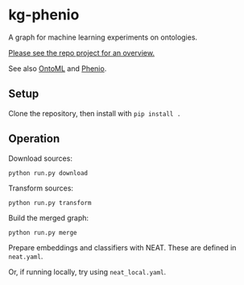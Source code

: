 # kg-phenio

A graph for machine learning experiments on ontologies.

[Please see the repo project for an overview.](https://github.com/Knowledge-Graph-Hub/kg-phenio/projects/1)

See also [OntoML](https://github.com/Knowledge-Graph-Hub/OntoML)
and [Phenio](https://github.com/monarch-initiative/phenio).

## Setup

Clone the repository, then install with `pip install .`

## Operation

Download sources:

`python run.py download`

Transform sources:

`python run.py transform`

Build the merged graph:

`python run.py merge`

Prepare embeddings and classifiers with NEAT. These are defined in `neat.yaml`.

Or, if running locally, try using `neat_local.yaml`.
